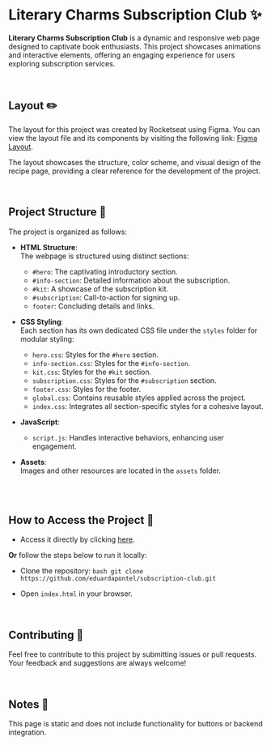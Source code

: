 # Literary Charms Subscription Club ✨

**Literary Charms Subscription Club** is a dynamic and responsive web page designed to captivate book enthusiasts. This project showcases animations and interactive elements, offering an engaging experience for users exploring subscription services.

<br>

## Layout ✏️

The layout for this project was created by Rocketseat using Figma. You can view the layout file and its components by visiting the following link: [Figma Layout](https://www.figma.com/design/qaYOzo2aE4kIMj45uhHLfM/LP-de-Clube-de-Assinatura-(Community)?m=dev).

The layout showcases the structure, color scheme, and visual design of the recipe page, providing a clear reference for the development of the project.

<br>

## Project Structure 📂

The project is organized as follows:  
- **HTML Structure**:  
  The webpage is structured using distinct sections:  
  - `#hero`: The captivating introductory section.  
  - `#info-section`: Detailed information about the subscription.  
  - `#kit`: A showcase of the subscription kit.  
  - `#subscription`: Call-to-action for signing up.  
  - `footer`: Concluding details and links.

- **CSS Styling**:  
  Each section has its own dedicated CSS file under the `styles` folder for modular styling:  
  - `hero.css`: Styles for the `#hero` section.  
  - `info-section.css`: Styles for the `#info-section`.  
  - `kit.css`: Styles for the `#kit` section.  
  - `subscription.css`: Styles for the `#subscription` section.  
  - `footer.css`: Styles for the footer.  
  - `global.css`: Contains reusable styles applied across the project.  
  - `index.css`: Integrates all section-specific styles for a cohesive layout.

- **JavaScript**:  
  - `script.js`: Handles interactive behaviors, enhancing user engagement.

- **Assets**:  
  Images and other resources are located in the `assets` folder.

  <br>

  <br>

## How to Access the Project 🚀

- Access it directly by clicking [here](https://eduardapontel.github.io/subscription-club/).

**Or** follow the steps below to run it locally:

- Clone the repository:
   ```bash git clone https://github.com/eduardapontel/subscription-club.git```

- Open `index.html` in your browser.

<br>
 
## Contributing 🤝

Feel free to contribute to this project by submitting issues or pull requests. Your feedback and suggestions are always welcome!

<br>

## Notes 📌

This page is static and does not include functionality for buttons or backend integration.
